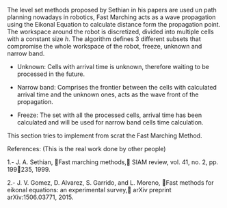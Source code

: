 The level set methods proposed by Sethian in his papers are used un path planning nowadays in robotics, Fast Marching acts as a wave propagation using the Eikonal Equation to calculate distance form the propagation point. The workspace around the robot is discretized, divided into multiple cells with a constant size *h*. The algorithm defines 3 different subsets that compromise the whole workspace of the robot, freeze, unknown and narrow band.

  - Unknown: Cells with arrival time is unknown, therefore waiting to be processed in the future.

  - Narrow band: Comprises the frontier between the cells with calculated arrival time and the unknown ones, acts as the wave front of the propagation.
  
  - Freeze: The set with all the processed cells, arrival time has been calculated and will be used for narrow band cells time calculation.
  

  
This section tries to implement from scrat the Fast Marching Method.


References: (This is the real work done by other people)

1.- J. A. Sethian, Fast marching methods, SIAM review, vol. 41, no. 2,
pp. 199235, 1999.

2.- J. V. Gomez, D. Alvarez, S. Garrido, and L. Moreno, Fast methods for eikonal equations: an experimental survey, arXiv preprint
arXiv:1506.03771, 2015.

